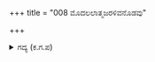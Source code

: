 +++
title = "008 ಮೊದಲಲಾತ್ಮಜರಳಿವನೊಡವು"

+++

<details><summary>ಗದ್ಯ (ಕ.ಗ.ಪ) </summary>

8. ಮೊದಲು ಮಕ್ಕಳು ಸತ್ತಾಗ, ಅವರ ಸಾವನ್ನು ಸಹೋದರರನ್ನು ನೋಡಿಕೊಂಡು ಮರೆತಿದ್ದ. ನೂರು ಜನ ಸಹೋದರರೂ ಸತ್ತಾಗ, ನನ್ನನ್ನು ನೋಡಿ ದುಃಖವನ್ನು ಮರೆತಿದ್ದ. ಈಗ ಯುದ್ಧದ ಸುಳಿಯಲ್ಲಿ ನಾನು ಸಿಲುಕಿದ್ದೇನೆ. ದುರ್ಯೋಧನನಿಗೆ ಇನ್ನು ಸಹಾಯಕರು ಯಾರೂ ಇಲ್ಲ, ಅಯ್ಯೋ ಶಿವನೇ ಎಂದು ದುಃಖಿಸಿದನು ಕರ್ಣ.
</details>

